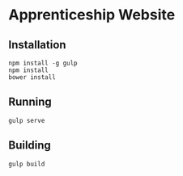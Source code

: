 Apprenticeship Website
======================

Installation
-----------

```
npm install -g gulp
npm install
bower install
```

Running
-------

```
gulp serve
```

Building
--------

```
gulp build
```
